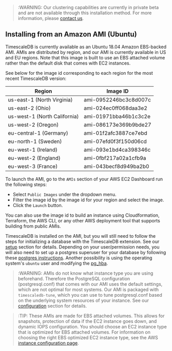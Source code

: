 >:WARNING: Our clustering capabilities are currently in private beta and
are not available through this installation method. For more information,
please [contact us][contact].

## Installing from an Amazon AMI (Ubuntu) [](installation-ubuntu-ami)

TimescaleDB is currently available as an Ubuntu 18.04 Amazon EBS-backed AMI. AMIs are
distributed by region, and our AMI is currently available in US and EU
regions. Note that this image is built to use an EBS attached volume
rather than the default disk that comes with EC2 instances.

See below for the image id corresponding to each region for the most recent TimescaleDB version:

Region | Image ID
--- | ---
us-east-1 (North Virginia) | ami-0952246bc3c8d007c
us-east-2 (Ohio) | ami-024ec0ff068daa3e2
us-west-1 (North California) | ami-01971bba46b1c3c2e
us-west-2 (Oregon) | ami-086173e369b9bde27
eu-central-1 (Germany) | ami-01f2afc3887ce7ebd
eu-north-1 (Sweden) | ami-07efd0f3f150d06cd
eu-west-1 (Ireland) | ami-093e1bd4ca398346c
eu-west-2 (England) | ami-0fbf217a02a1cfb9a
eu-west-3 (France) | ami-043becf8d949ba2b0

To launch the AMI, go to the `AMIs` section of your AWS EC2 Dashboard run the following steps:

* Select `Public Images` under the dropdown menu.
* Filter the image id by the image id for your region and select the image.
* Click the `Launch` button.

You can also use the image id to build an instance using Cloudformation, Terraform,
the AWS CLI, or any other AWS deployment tool that supports building from public AMIs.

TimescaleDB is installed on the AMI, but you will still need to follow the steps for
initializing a database with the TimescaleDB extension. See our [setup][] section for details.
Depending on your user/permission needs, you will also need to set up a postgres superuser for your
database by following these [postgres instructions][]. Another possibility is using the operating
system's `ubuntu` user and modifying the [pg_hba][].

>:WARNING: AMIs do not know what instance type you are using beforehand. Therefore
the PostgreSQL configuration (postgresql.conf) that comes with our AMI uses the default
settings, which are not optimal for most systems. Our AMI is packaged with `timescaledb-tune`,
which you can use to tune postgresql.conf based on the underlying system resources of your instance.
See our [configuration][] section for details.

>:TIP: These AMIs are made for EBS attached volumes. This allows for snapshots, protection of
data if the EC2 instance goes down, and dynamic IOPS configuration. You should choose an
EC2 instance type that is optimized for EBS attached volumes. For information on choosing the right
EBS optimized EC2 instance type, see the AWS [instance configuration page][].

[setup]: /getting-started/setup
[postgres instructions]: http://suite.opengeo.org/docs/latest/dataadmin/pgGettingStarted/firstconnect.html
[pg_hba]: https://www.postgresql.org/docs/current/static/auth-pg-hba-conf.html
[configuration]: /getting-started/configuring
[instance configuration page]: https://docs.aws.amazon.com/AWSEC2/latest/UserGuide/ebs-ec2-config.html
[contact]: https://www.timescale.com/contact
